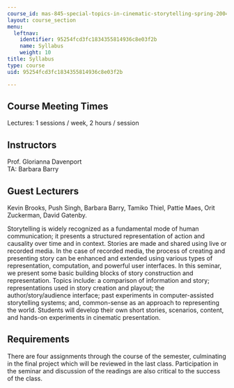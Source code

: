 ```yaml
---
course_id: mas-845-special-topics-in-cinematic-storytelling-spring-2004
layout: course_section
menu:
  leftnav:
    identifier: 95254fcd3fc1834355814936c8e03f2b
    name: Syllabus
    weight: 10
title: Syllabus
type: course
uid: 95254fcd3fc1834355814936c8e03f2b

---
```


Course Meeting Times
--------------------

Lectures: 1 sessions / week, 2 hours / session

Instructors
-----------

Prof. Glorianna Davenport  
TA: Barbara Barry

Guest Lecturers
---------------

Kevin Brooks, Push Singh, Barbara Barry, Tamiko Thiel, Pattie Maes, Orit Zuckerman, David Gatenby.

Storytelling is widely recognized as a fundamental mode of human communication; it presents a structured representation of action and causality over time and in context. Stories are made and shared using live or recorded media. In the case of recorded media, the process of creating and presenting story can be enhanced and extended using various types of representation, computation, and powerful user interfaces. In this seminar, we present some basic building blocks of story construction and representation. Topics include: a comparison of information and story; representations used in story creation and playout; the author/story/audience interface; past experiments in computer-assisted storytelling systems; and, common-sense as an approach to representing the world. Students will develop their own short stories, scenarios, content, and hands-on experiments in cinematic presentation.

Requirements
------------

There are four assignments through the course of the semester, culminating in the final project which will be reviewed in the last class. Participation in the seminar and discussion of the readings are also critical to the success of the class.
